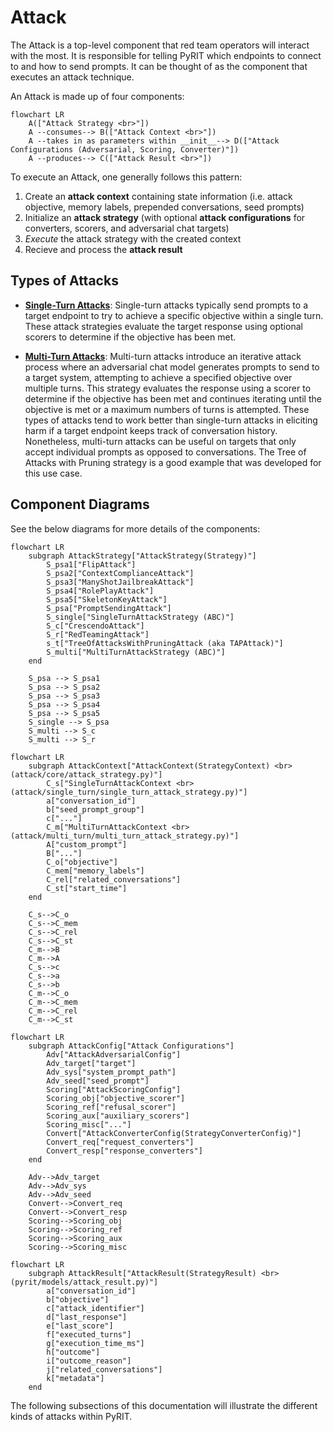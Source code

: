 # Attack

The Attack is a top-level component that red team operators will interact with the most. It is responsible for telling PyRIT which endpoints to connect to and how to send prompts. It can be thought of as the component that executes an attack technique.

An Attack is made up of four components:

```{mermaid}
flowchart LR
    A(["Attack Strategy <br>"])
    A --consumes--> B(["Attack Context <br>"])
    A --takes in as parameters within __init__--> D(["Attack Configurations (Adversarial, Scoring, Converter)"])
    A --produces--> C(["Attack Result <br>"])
```

To execute an Attack, one generally follows this pattern:
1. Create an **attack context** containing state information (i.e. attack objective, memory labels, prepended conversations, seed prompts)
2. Initialize an **attack strategy** (with optional **attack configurations** for converters, scorers, and adversarial chat targets)
3. _Execute_ the attack strategy with the created context
4. Recieve and process the **attack result**

## Types of Attacks

- [**Single-Turn Attacks**](./single_turn/0_single_turn.md): Single-turn attacks typically send prompts to a target endpoint to try to achieve a specific objective within a single turn. These attack strategies evaluate the target response using optional scorers to determine if the objective has been met.

- [**Multi-Turn Attacks**](./multi_turn/0_multi_turn.md): Multi-turn attacks introduce an iterative attack process where an adversarial chat model generates prompts to send to a target system, attempting to achieve a specified objective over multiple turns. This strategy evaluates the response using a scorer to determine if the objective has been met and continues iterating until the objective is met or a maximum numbers of turns is attempted. These types of attacks tend to work better than single-turn attacks in eliciting harm if a target endpoint keeps track of conversation history. Nonetheless, multi-turn attacks can be useful on targets that only accept individual prompts as opposed to conversations. The Tree of Attacks with Pruning strategy is a good example that was developed for this use case.


## Component Diagrams
See the below diagrams for more details of the components:
```{mermaid}
flowchart LR
    subgraph AttackStrategy["AttackStrategy(Strategy)"]
        S_psa1["FlipAttack"]
        S_psa2["ContextComplianceAttack"]
        S_psa3["ManyShotJailbreakAttack"]
        S_psa4["RolePlayAttack"]
        S_psa5["SkeletonKeyAttack"]
        S_psa["PromptSendingAttack"]
        S_single["SingleTurnAttackStrategy (ABC)"]
        S_c["CrescendoAttack"]
        S_r["RedTeamingAttack"]
        s_t["TreeOfAttacksWithPruningAttack (aka TAPAttack)"]
        S_multi["MultiTurnAttackStrategy (ABC)"]
    end

    S_psa --> S_psa1
    S_psa --> S_psa2
    S_psa --> S_psa3
    S_psa --> S_psa4
    S_psa --> S_psa5
    S_single --> S_psa
    S_multi --> S_c
    S_multi --> S_r

```

```{mermaid}
flowchart LR
    subgraph AttackContext["AttackContext(StrategyContext) <br>(attack/core/attack_strategy.py)"]
        C_s["SingleTurnAttackContext <br>(attack/single_turn/single_turn_attack_strategy.py)"]
        a["conversation_id"]
        b["seed_prompt_group"]
        c["..."]
        C_m["MultiTurnAttackContext <br>(attack/multi_turn/multi_turn_attack_strategy.py)"]
        A["custom_prompt"]
        B["..."]
        C_o["objective"]
        C_mem["memory_labels"]
        C_rel["related_conversations"]
        C_st["start_time"]
    end

    C_s-->C_o
    C_s-->C_mem
    C_s-->C_rel
    C_s-->C_st
    C_m-->B
    C_m-->A
    C_s-->c
    C_s-->a
    C_s-->b
    C_m-->C_o
    C_m-->C_mem
    C_m-->C_rel
    C_m-->C_st
```

```{mermaid}
flowchart LR
    subgraph AttackConfig["Attack Configurations"]
        Adv["AttackAdversarialConfig"]
        Adv_target["target"]
        Adv_sys["system_prompt_path"]
        Adv_seed["seed_prompt"]
        Scoring["AttackScoringConfig"]
        Scoring_obj["objective_scorer"]
        Scoring_ref["refusal_scorer"]
        Scoring_aux["auxiliary_scorers"]
        Scoring_misc["..."]
        Convert["AttackConverterConfig(StrategyConverterConfig)"]
        Convert_req["request_converters"]
        Convert_resp["response_converters"]
    end

    Adv-->Adv_target
    Adv-->Adv_sys
    Adv-->Adv_seed
    Convert-->Convert_req
    Convert-->Convert_resp
    Scoring-->Scoring_obj
    Scoring-->Scoring_ref
    Scoring-->Scoring_aux
    Scoring-->Scoring_misc
```

```{mermaid}
flowchart LR
    subgraph AttackResult["AttackResult(StrategyResult) <br>(pyrit/models/attack_result.py)"]
        a["conversation_id"]
        b["objective"]
        c["attack_identifier"]
        d["last_response"]
        e["last_score"]
        f["executed_turns"]
        g["execution_time_ms"]
        h["outcome"]
        i["outcome_reason"]
        j["related_conversations"]
        k["metadata"]
    end
```

The following subsections of this documentation will illustrate the different kinds of attacks within PyRIT.
